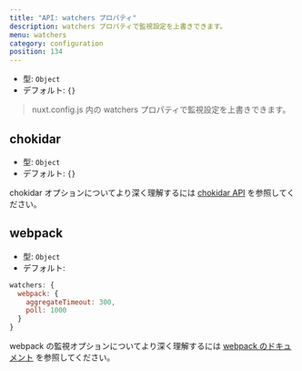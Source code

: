 ```yaml
---
title: "API: watchers プロパティ"
description: watchers プロパティで監視設定を上書きできます。
menu: watchers
category: configuration
position: 134
---
```


- 型: `Object`
- デフォルト: `{}`

> nuxt.config.js 内の watchers プロパティで監視設定を上書きできます。

## chokidar

- 型: `Object`
- デフォルト: `{}`

chokidar オプションについてより深く理解するには [chokidar API](https://github.com/paulmillr/chokidar#api) を参照してください。

## webpack

- 型: `Object`
- デフォルト:

```js
watchers: {
  webpack: {
    aggregateTimeout: 300,
    poll: 1000
  }
}
```

webpack の監視オプションについてより深く理解するには [webpack のドキュメント](https://webpack.js.org/configuration/watch/#watchoptions) を参照してください。
